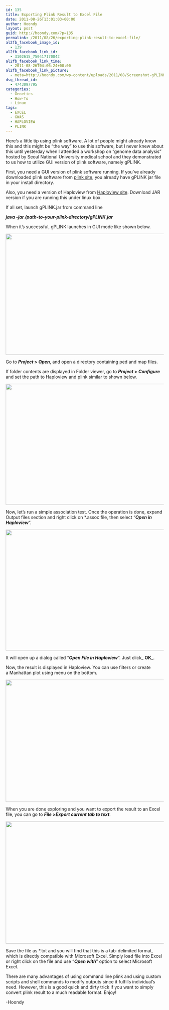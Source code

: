 ```yaml
---
id: 135
title: Exporting Plink Result to Excel File
date: 2011-08-26T13:01:03+00:00
author: Hoondy
layout: post
guid: http://hoondy.com/?p=135
permalink: /2011/08/26/exporting-plink-result-to-excel-file/
al2fb_facebook_image_id:
  - 139
al2fb_facebook_link_id:
  - 3102615_750417170842
al2fb_facebook_link_time:
  - 2011-08-26T04:06:24+00:00
al2fb_facebook_link_picture:
  - meta=http://hoondy.com/wp-content/uploads/2011/08/Screenshot-gPLINK-2.050-150x150.png
dsq_thread_id:
  - 4743097795
categories:
  - Genetics
  - How-To
  - Linux
tags:
  - EXCEL
  - GWAS
  - HAPLOVIEW
  - PLINK
---
```

Here&#8217;s a little tip using plink software. A lot of people might already know this and this might be &#8220;the way&#8221; to use this software, but I never knew about this until yesterday when I attended a workshop on &#8220;genome data analysis&#8221; hosted by Seoul National University medical school and they demonstrated to us how to utilize GUI version of plink software, namely gPLINK.

First, you need a GUI version of plink software running. If you&#8217;ve already downloaded plink software from [plink site](http://pngu.mgh.harvard.edu/~purcell/plink/download.shtml), you already have gPLINK jar file in your install directory.

Also, you need a version of Haploview from [Haploview site](http://www.broadinstitute.org/scientific-community/science/programs/medical-and-population-genetics/haploview/downloads). Download JAR version if you are running this under linux box.

If all set, launch gPLINK.jar from command line

**_java -jar /path-to-your-plink-directory/gPLINK.jar_**

When it&#8217;s successful, gPLINK launches in GUI mode like shown below.

[<img class="aligncenter size-full wp-image-137" title="gPLINK" src="http://hoondy.com/wp-content/uploads/2011/08/gPLINK.png" alt="" width="520" height="386" />](http://hoondy.com/wp-content/uploads/2011/08/gPLINK.png)

Go to **_Project_ > _Open_**, and open a directory containing ped and map files.

If folder contents are displayed in Folder viewer, go to **_Project_ > _Configure_** and set the path to Haploview and plink similar to shown below.

[<img class="aligncenter size-full wp-image-138" title="Configuration" src="http://hoondy.com/wp-content/uploads/2011/08/Configuration.png" alt="" width="520" height="386" />](http://hoondy.com/wp-content/uploads/2011/08/Configuration.png)

Now, let&#8217;s run a simple association test. Once the operation is done, expand Output files section and right click on *.assoc file, then select &#8220;**_Open in Haploview_**&#8220;.

[<img class="aligncenter size-full wp-image-139" title="Screenshot-gPLINK-2.050" src="http://hoondy.com/wp-content/uploads/2011/08/Screenshot-gPLINK-2.050.png" alt="" width="520" height="386" />](http://hoondy.com/wp-content/uploads/2011/08/Screenshot-gPLINK-2.050.png)

It will open up a dialog called &#8220;**_Open File in Haploview_**&#8220;. Just click_ **OK**_.

Now, the result is displayed in Haploview. You can use filters or create a Manhattan plot using menu on the bottom.

[<img class="aligncenter size-full wp-image-140" title="Screenshot-Haploview 4.2 -- association_test.assoc" src="http://hoondy.com/wp-content/uploads/2011/08/Screenshot-Haploview-4.2-association_test.assoc_.png" alt="" width="520" height="390" />](http://hoondy.com/wp-content/uploads/2011/08/Screenshot-Haploview-4.2-association_test.assoc_.png)

When you are done exploring and you want to export the result to an Excel file, you can go to **_File_ >_Export current tab to text_**.

[<img class="aligncenter size-full wp-image-141" title="Screenshot-Haploview 4.2 -- association_test.assoc-1" src="http://hoondy.com/wp-content/uploads/2011/08/Screenshot-Haploview-4.2-association_test.assoc-1.png" alt="" width="520" height="390" />](http://hoondy.com/wp-content/uploads/2011/08/Screenshot-Haploview-4.2-association_test.assoc-1.png)

Save the file as *.txt and you will find that this is a tab-delimited format, which is directly compatible with Microsoft Excel. Simply load file into Excel or right click on the file and use &#8220;**_Open with_**&#8221; option to select Microsoft Excel.

There are many advantages of using command line plink and using custom scripts and shell commands to modify outputs since it fulfills individual&#8217;s need. However, this is a good quick and dirty trick if you want to simply convert plink result to a much readable format. Enjoy!

-Hoondy

<div class="al2fb_like_button">
  <div id="fb-root">
  </div><fb:like href="http://hoondy.com/2011/08/26/exporting-plink-result-to-excel-file/" send="true" layout="standard" show_faces="true" share="true" width="450" action="like" font="arial" colorscheme="light" ref="AL2FB"></fb:like>
</div>